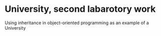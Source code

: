 # University, second labarotory work
Using inheritance in object-oriented programming as an example of a University
